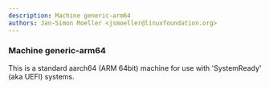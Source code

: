 ```yaml
---
description: Machine generic-arm64
authors: Jan-Simon Moeller <jsmoeller@linuxfoundation.org>
---
```


### Machine generic-arm64

This is a standard aarch64 (ARM 64bit) machine for use with 'SystemReady'
(aka UEFI) systems.

